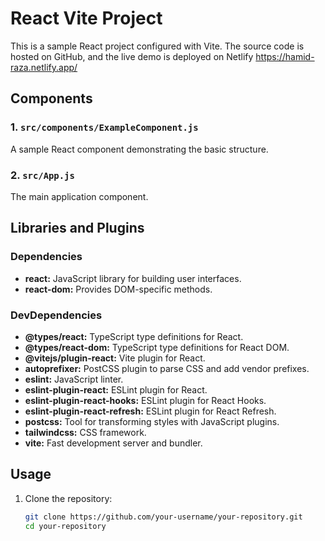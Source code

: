 # React Vite Project

This is a sample React project configured with Vite. The source code is hosted on GitHub, and the live demo is deployed on Netlify https://hamid-raza.netlify.app/

## Components

### 1. `src/components/ExampleComponent.js`

A sample React component demonstrating the basic structure.

### 2. `src/App.js`

The main application component.

## Libraries and Plugins

### Dependencies

- **react:** JavaScript library for building user interfaces.
- **react-dom:** Provides DOM-specific methods.

### DevDependencies

- **@types/react:** TypeScript type definitions for React.
- **@types/react-dom:** TypeScript type definitions for React DOM.
- **@vitejs/plugin-react:** Vite plugin for React.
- **autoprefixer:** PostCSS plugin to parse CSS and add vendor prefixes.
- **eslint:** JavaScript linter.
- **eslint-plugin-react:** ESLint plugin for React.
- **eslint-plugin-react-hooks:** ESLint plugin for React Hooks.
- **eslint-plugin-react-refresh:** ESLint plugin for React Refresh.
- **postcss:** Tool for transforming styles with JavaScript plugins.
- **tailwindcss:** CSS framework.
- **vite:** Fast development server and bundler.

## Usage

1. Clone the repository:

   ```bash
   git clone https://github.com/your-username/your-repository.git
   cd your-repository
